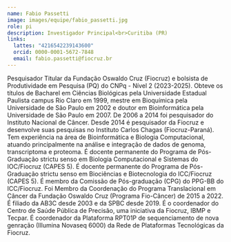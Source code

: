 ```yaml
---
name: Fabio Passetti
image: images/equipe/fabio_passetti.jpg
role: pi
description: Investigador Principal<br>Curitiba (PR)
links:
  lattes: "4216542239143600"
  orcid: 0000-0001-5672-7848
  email: fabio.passetti@fiocruz.br
---
```


Pesquisador Titular da Fundação Oswaldo Cruz (Fiocruz) e bolsista de Produtividade em Pesquisa (PQ) do CNPq - Nível 2 (2023-2025). Obteve os títulos de Bacharel em Ciências Biológicas pela Universidade Estadual Paulista campus Rio Claro em 1999, mestre em Bioquímica pela Universidade de São Paulo em 2002 e doutor em Bioinformática pela Universidade de São Paulo em 2007. De 2006 a 2014 foi pesquisador do Instituto Nacional de Câncer. Desde 2014 é pesquisador da Fiocruz e desenvolve suas pesquisas no Instituto Carlos Chagas (Fiocruz-Paraná). Tem experiência na área de Bioinformática e Biologia Computacional, atuando principalmente na análise e integração de dados de genoma, transcriptoma e proteoma. É docente permanente do Programa de Pós-Graduação strictu senso em Biologia Computacional e Sistemas do IOC/Fiocruz (CAPES 5). É docente permanente do Programa de Pós-Graduação strictu senso em Biociências e Biotecnologia do ICC/Fiocruz (CAPES 5). É membro da Comissão de Pós-graduação (CPG) do PPG-BB do ICC/Fiocruz. Foi Membro da Coordenação do Programa Translacional em Câncer da Fundação Oswaldo Cruz (Programa Fio-Câncer) de 2015 a 2022. É filiado da AB3C desde 2003 e da SPBC desde 2019. É o coordenador do Centro de Saúde Pública de Precisão, uma iniciativa da Fiocruz, IBMP e Tecpar. É coordenador da Plataforma RPT01P de sequenciamento de nova genração (Illumina Novaseq 6000) da Rede de Plataformas Tecnológicas da Fiocruz.
